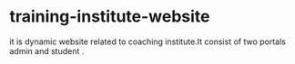 # training-institute-website
it is   dynamic website related to coaching institute.It consist of two portals admin and student .

